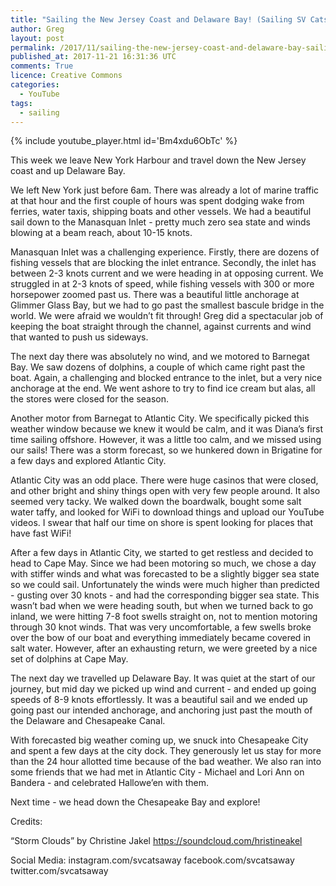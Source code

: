 ```yaml
---
title: "Sailing the New Jersey Coast and Delaware Bay! (Sailing SV Catsaway) - Ep. 18"
author: Greg
layout: post
permalink: /2017/11/sailing-the-new-jersey-coast-and-delaware-bay-sailing-sv-catsaway-ep-18
published_at: 2017-11-21 16:31:36 UTC
comments: True
licence: Creative Commons
categories:
  - YouTube
tags:
  - sailing
---
```


{% include youtube_player.html id='Bm4xdu6ObTc' %}




This week we leave New York Harbour and travel down the New Jersey coast and up Delaware Bay.

We left New York just before 6am.  There was already a lot of marine traffic at that hour and the first couple of hours was spent dodging wake from ferries, water taxis, shipping boats and other vessels.  We had a beautiful sail down to the Manasquan Inlet - pretty much zero sea state and winds blowing at a beam reach, about 10-15 knots. 

Manasquan Inlet was a challenging experience.  Firstly, there are dozens of fishing vessels that are blocking the inlet entrance.  Secondly, the inlet has between 2-3 knots current and we were heading in at opposing current.  We struggled in at 2-3 knots of speed, while fishing vessels with 300 or more horsepower zoomed past us.  There was a beautiful little anchorage at Glimmer Glass Bay, but we had to go past the smallest bascule bridge in the world.  We were afraid we wouldn’t fit through!  Greg did a spectacular job of keeping the boat straight through the channel, against currents and wind that wanted to push us sideways.

The next day there was absolutely no wind, and we motored to Barnegat Bay.  We saw dozens of dolphins, a couple of which came right past the boat.  Again, a challenging and blocked entrance to the inlet, but a very nice anchorage at the end.  We went ashore to try to find ice cream but alas, all the stores were closed for the season.

Another motor from Barnegat to Atlantic City.  We specifically picked this weather window because we knew it would be calm, and it was Diana’s first time sailing offshore.  However, it was a little too calm, and we missed using our sails!  There was a storm forecast, so we hunkered down in Brigatine for a few days and explored Atlantic City.

Atlantic City was an odd place.  There were huge casinos that were closed, and other bright and shiny things open with very few people around.  It also seemed very tacky.  We walked down the boardwalk, bought some salt water taffy, and looked for WiFi to download things and upload our YouTube videos.  I swear that half our time on shore is spent looking for places that have fast WiFi!

After a few days in Atlantic City, we started to get restless and decided to head to Cape May.  Since we had been motoring so much, we chose a day with stiffer winds and what was forecasted to be a slightly bigger sea state so we could sail.  Unfortunately the winds were much higher than predicted - gusting over 30 knots - and had the corresponding bigger sea state.  This wasn’t bad when we were heading south, but when we turned back to go inland, we were hitting 7-8 foot swells straight on, not to mention motoring through 30 knot winds.  That was very uncomfortable, a few swells broke over the bow of our boat and everything immediately became covered in salt water.  However, after an exhausting return, we were greeted by a nice set of dolphins at Cape May. 

The next day we travelled up Delaware Bay.  It was quiet at the start of our journey, but mid day we picked up wind and current - and ended up going speeds of 8-9 knots effortlessly.  It was a beautiful sail and we ended up going past our intended anchorage, and anchoring just past the mouth of the Delaware and Chesapeake Canal.

With forecasted big weather coming up, we snuck into Chesapeake City and spent a few days at the city dock.  They generously let us stay for more than the 24 hour allotted time because of the bad weather.  We also ran into some friends that we had met in Atlantic City - Michael and Lori Ann on Bandera - and celebrated Hallowe’en with them.

Next time - we head down the Chesapeake Bay and explore!

Credits:

“Storm Clouds” by Christine Jakel
https://soundcloud.com/hristineakel
 
Social Media:
instagram.com/svcatsaway
facebook.com/svcatsaway
twitter.com/svcatsaway

